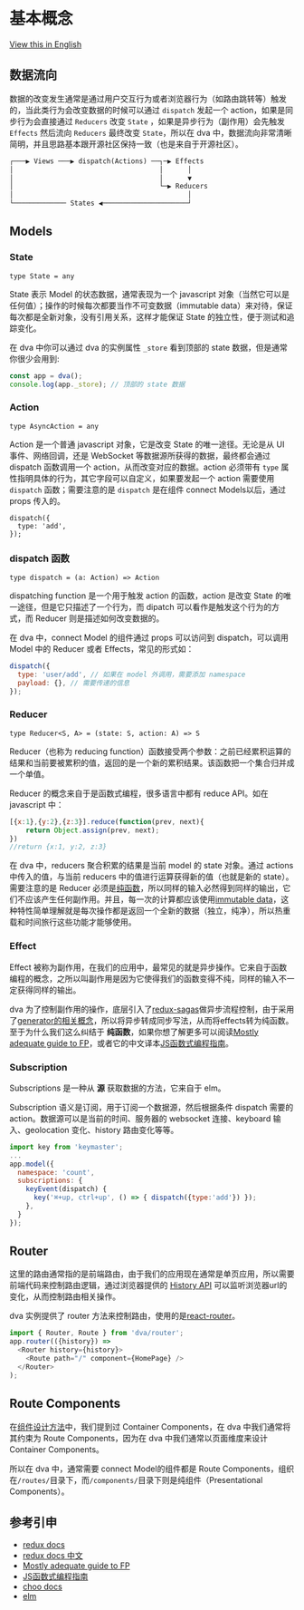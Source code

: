 # 基本概念

[View this in English](../en-us/concepts.md)

## 数据流向

数据的改变发生通常是通过用户交互行为或者浏览器行为（如路由跳转等）触发的，当此类行为会改变数据的时候可以通过 `dispatch` 发起一个 action，如果是同步行为会直接通过 `Reducers` 改变 `State` ，如果是异步行为（副作用）会先触发 `Effects` 然后流向 `Reducers` 最终改变 `State`，所以在 dva 中，数据流向非常清晰简明，并且思路基本跟开源社区保持一致（也是来自于开源社区）。

```txt
┌───▶ Views ───▶ dispatch(Actions) ──┐─▶ Effects
│                                    │      │
│                                    │      ▼ 
│                                    └─▶ Reducers 
│                                           │
└───────────── States ◀─────────────────────┘
```

## Models

### State

`type State = any`

State 表示 Model 的状态数据，通常表现为一个 javascript 对象（当然它可以是任何值）；操作的时候每次都要当作不可变数据（immutable data）来对待，保证每次都是全新对象，没有引用关系，这样才能保证 State 的独立性，便于测试和追踪变化。

在 dva 中你可以通过 dva 的实例属性 `_store` 看到顶部的 state 数据，但是通常你很少会用到:

```javascript
const app = dva();
console.log(app._store); // 顶部的 state 数据
```

### Action

`type AsyncAction = any`

Action 是一个普通 javascript 对象，它是改变 State 的唯一途径。无论是从 UI 事件、网络回调，还是 WebSocket 等数据源所获得的数据，最终都会通过 dispatch 函数调用一个 action，从而改变对应的数据。action 必须带有 `type` 属性指明具体的行为，其它字段可以自定义，如果要发起一个 action 需要使用 `dispatch` 函数；需要注意的是 `dispatch` 是在组件 connect Models以后，通过 props 传入的。
```
dispatch({
  type: 'add',
});
```

### dispatch 函数

`type dispatch = (a: Action) => Action`

dispatching function 是一个用于触发 action 的函数，action 是改变 State 的唯一途径，但是它只描述了一个行为，而 dipatch 可以看作是触发这个行为的方式，而 Reducer 则是描述如何改变数据的。

在 dva 中，connect Model 的组件通过 props 可以访问到 dispatch，可以调用 Model 中的 Reducer 或者 Effects，常见的形式如：

```javascript
dispatch({
  type: 'user/add', // 如果在 model 外调用，需要添加 namespace
  payload: {}, // 需要传递的信息
});
```

### Reducer

`type Reducer<S, A> = (state: S, action: A) => S`

Reducer（也称为 reducing function）函数接受两个参数：之前已经累积运算的结果和当前要被累积的值，返回的是一个新的累积结果。该函数把一个集合归并成一个单值。

Reducer 的概念来自于是函数式编程，很多语言中都有 reduce API。如在 javascript 中：

```javascript
[{x:1},{y:2},{z:3}].reduce(function(prev, next){ 
    return Object.assign(prev, next); 
})
//return {x:1, y:2, z:3}
```

在 dva 中，reducers 聚合积累的结果是当前 model 的 state 对象。通过 actions 中传入的值，与当前 reducers 中的值进行运算获得新的值（也就是新的 state）。需要注意的是 Reducer 必须是[纯函数](https://github.com/MostlyAdequate/mostly-adequate-guide/blob/master/ch3.md)，所以同样的输入必然得到同样的输出，它们不应该产生任何副作用。并且，每一次的计算都应该使用[immutable data](https://github.com/MostlyAdequate/mostly-adequate-guide/blob/master/ch3.md#reasonable)，这种特性简单理解就是每次操作都是返回一个全新的数据（独立，纯净），所以热重载和时间旅行这些功能才能够使用。

### Effect

Effect 被称为副作用，在我们的应用中，最常见的就是异步操作。它来自于函数编程的概念，之所以叫副作用是因为它使得我们的函数变得不纯，同样的输入不一定获得同样的输出。

dva 为了控制副作用的操作，底层引入了[redux-sagas](http://yelouafi.github.io/redux-saga/)做异步流程控制，由于采用了[generator的相关概念](http://www.ruanyifeng.com/blog/2015/04/generator.html)，所以将异步转成同步写法，从而将effects转为纯函数。至于为什么我们这么纠结于 __纯函数__，如果你想了解更多可以阅读[Mostly adequate guide to FP](https://github.com/MostlyAdequate/mostly-adequate-guide)，或者它的中文译本[JS函数式编程指南](https://www.gitbook.com/book/llh911001/mostly-adequate-guide-chinese/details)。

### Subscription

Subscriptions 是一种从 __源__ 获取数据的方法，它来自于 elm。

Subscription 语义是订阅，用于订阅一个数据源，然后根据条件 dispatch 需要的 action。数据源可以是当前的时间、服务器的 websocket 连接、keyboard 输入、geolocation 变化、history 路由变化等等。

```javascript
import key from 'keymaster';
...
app.model({
  namespace: 'count',
  subscriptions: {
    keyEvent(dispatch) {
      key('⌘+up, ctrl+up', () => { dispatch({type:'add'}) });
    },
  }
});
```

## Router

这里的路由通常指的是前端路由，由于我们的应用现在通常是单页应用，所以需要前端代码来控制路由逻辑，通过浏览器提供的 [History API](http://mdn.beonex.com/en/DOM/window.history.html) 可以监听浏览器url的变化，从而控制路由相关操作。

dva 实例提供了 router 方法来控制路由，使用的是[react-router](https://github.com/reactjs/react-router)。

```javascript
import { Router, Route } from 'dva/router';
app.router(({history}) =>
  <Router history={history}>
    <Route path="/" component={HomePage} />
  </Router>
);
```

## Route Components

在[组件设计方法](../tutorial/04-组件设计方法.md)中，我们提到过 Container Components，在 dva 中我们通常将其约束为 Route Components，因为在 dva 中我们通常以页面维度来设计 Container Components。

所以在 dva 中，通常需要 connect Model的组件都是 Route Components，组织在`/routes/`目录下，而`/components/`目录下则是纯组件（Presentational Components）。

## 参考引申

- [redux docs](http://redux.js.org/docs/Glossary.html)
- [redux docs 中文](http://cn.redux.js.org/index.html)
- [Mostly adequate guide to FP](https://github.com/MostlyAdequate/mostly-adequate-guide)
- [JS函数式编程指南](https://www.gitbook.com/book/llh911001/mostly-adequate-guide-chinese/details)
- [choo docs](https://github.com/yoshuawuyts/choo)
- [elm](http://elm-lang.org/blog/farewell-to-frp)

